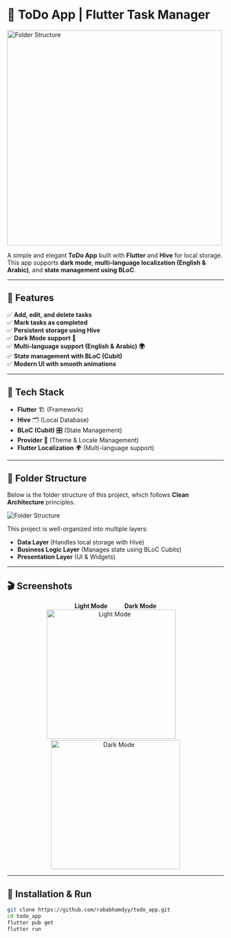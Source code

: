 # 📝 ToDo App | Flutter Task Manager

<img src="assets/images/app.png" alt="Folder Structure" width="500"/>

A simple and elegant **ToDo App** built with **Flutter** and **Hive** for local storage.  
This app supports **dark mode**, **multi-language localization (English & Arabic)**, and **state management using BLoC**.

---

## 🚀 Features

✅ **Add, edit, and delete tasks**  
✅ **Mark tasks as completed**  
✅ **Persistent storage using Hive**  
✅ **Dark Mode support 🌙**  
✅ **Multi-language support (English & Arabic) 🌍**  
✅ **State management with BLoC (Cubit)**  
✅ **Modern UI with smooth animations**  

---

## 📌 Tech Stack

- **Flutter** 🏗️ (Framework)
- **Hive** 🗂️ (Local Database)
- **BLoC (Cubit)** 🎛️ (State Management)
- **Provider** 🔄 (Theme & Locale Management)
- **Flutter Localization** 🌍 (Multi-language support)

---

## 📂 Folder Structure

Below is the folder structure of this project, which follows **Clean Architecture** principles.  

![Folder Structure](assets/images/App_Structure.png)

This project is well-organized into multiple layers:  
- **Data Layer** (Handles local storage with Hive)  
- **Business Logic Layer** (Manages state using BLoC Cubits)  
- **Presentation Layer** (UI & Widgets)  

---

## 🎬 Screenshots

<p align="center">
  <b>Light Mode</b> &nbsp;&nbsp;&nbsp;&nbsp;&nbsp;&nbsp;&nbsp;&nbsp; <b>Dark Mode</b><br>
  <img src="assets/images/light_mode.png" alt="Light Mode" width="300"/>
  &nbsp;&nbsp;&nbsp;&nbsp;
  <img src="assets/images/dark_mode.png" alt="Dark Mode" width="300"/>
</p>

---

## 🔧 Installation & Run

```bash
git clone https://github.com/rababhamdyy/todo_app.git
cd todo_app
flutter pub get
flutter run
